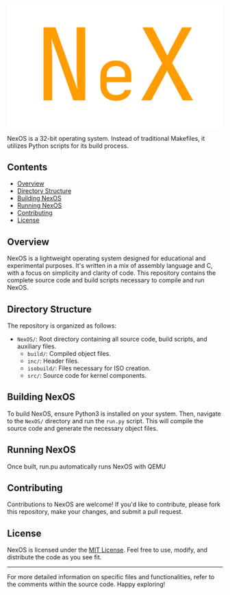 <p align="center">
  <img src="nexlogo.png" alt="NexOS Logo">
</p>

NexOS is a 32-bit operating system. Instead of traditional Makefiles, it utilizes Python scripts for its build process.

## Contents

- [Overview](#overview)
- [Directory Structure](#directory-structure)
- [Building NexOS](#building-nexos)
- [Running NexOS](#running-nexos)
- [Contributing](#contributing)
- [License](#license)

## Overview

NexOS is a lightweight operating system designed for educational and experimental purposes. It's written in a mix of assembly language and C, with a focus on simplicity and clarity of code. This repository contains the complete source code and build scripts necessary to compile and run NexOS.

## Directory Structure

The repository is organized as follows:

- `NexOS/`: Root directory containing all source code, build scripts, and auxiliary files.
  - `build/`: Compiled object files.
  - `inc/`: Header files.
  - `isobuild/`: Files necessary for ISO creation.
  - `src/`: Source code for kernel components.

## Building NexOS

To build NexOS, ensure Python3 is installed on your system. Then, navigate to the `NexOS/` directory and run the `run.py` script. This will compile the source code and generate the necessary object files.

## Running NexOS

Once built, run.pu automatically runs NexOS with QEMU

## Contributing

Contributions to NexOS are welcome! If you'd like to contribute, please fork this repository, make your changes, and submit a pull request.

## License

NexOS is licensed under the [MIT License](LICENSE). Feel free to use, modify, and distribute the code as you see fit.

---

For more detailed information on specific files and functionalities, refer to the comments within the source code. Happy exploring!
